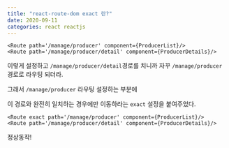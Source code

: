 ```yaml
---
title: "react-route-dom exact 란?"
date: 2020-09-11
categories: react reactjs
---
```



```
<Route path='/manage/producer' component={ProducerList}/>
<Route path='/manage/producer/detail' component={ProducerDetails}/>
```

이렇게 설정하고 `/manage/producer/detail`경로를 치니까 자꾸 `/manage/producer`경로로 라우팅 되더라. 

그래서 `/manage/producer` 라우팅 설정하는 부분에 

이 경로와 완전히 일치하는 경우에만 이동하라는 `exact` 설정을 붙여주었다. 

```
<Route exact path='/manage/producer' component={ProducerList}/>
<Route path='/manage/producer/detail' component={ProducerDetails}/>
```

정상동작!
